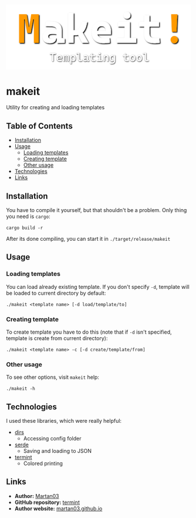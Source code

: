 ![Makeit thumbnail](assets/thumbnail-small.png)

# makeit

Utility for creating and loading templates


## Table of Contents
- [Installation](#installation)
- [Usage](#usage)
    - [Loading templates](#loading-templates)
    - [Creating template](#creating-template)
    - [Other usage](#other-usage)
- [Technologies](#technologies)
- [Links](#links)

## Installation
You have to compile it yourself, but that shouldn't be a problem. Only thing
you need is `cargo`:
```
cargo build -r
```
After its done compiling, you can start it in `./target/release/makeit`

## Usage

### Loading templates
You can load already existing template. If you don't specify `-d`, template
will be loaded to current directory by default:
```
./makeit <template name> [-d load/template/to]
```

### Creating template
To create template you have to do this (note that if `-d` isn't specified,
template is create from current directory):
```
./makeit <template name> -c [-d create/template/from]
```

### Other usage
To see other options, visit `makeit` help:
```
./makeit -h
```

## Technologies
I used these libraries, which were really helpful:
- [dirs](https://crates.io/crates/dirs)
    - Accessing config folder
- [serde](https://crates.io/crates/serde)
    - Saving and loading to JSON
- [termint](https://crates.io/crates/termint)
    - Colored printing

## Links

- **Author:** [Martan03](https://github.com/Martan03)
- **GitHub repository:** [termint](https://github.com/Martan03/makeit)
- **Author website:** [martan03.github.io](https://martan03.github.io)
